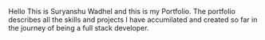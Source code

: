 Hello This is Suryanshu Wadhel and this is my Portfolio. The portfolio describes all the skills and projects I have accumilated and created so far in the journey of being a full stack developer. 
